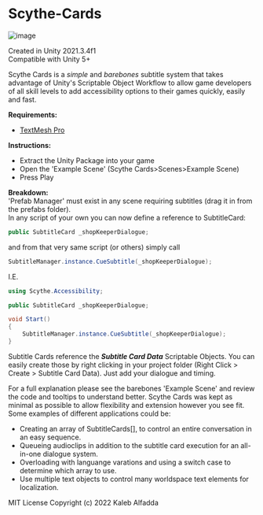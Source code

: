 # Scythe-Cards
![image](https://user-images.githubusercontent.com/38150569/175878182-e126dc06-4562-4494-b54b-7d3e58c0f203.png)

Created in Unity 2021.3.4f1<br>
Compatible with Unity 5+

Scythe Cards is a *simple* and *barebones* subtitle system that takes advantage of Unity's Scriptable Object Workflow to allow game developers of all skill levels to add accessibility options to their games quickly, easily and fast.

**Requirements:**
- <a href="https://learn.unity.com/tutorial/working-with-textmesh-pro#5f86410eedbc2a00249a4927">TextMesh Pro</a>

**Instructions:**
- Extract the Unity Package into your game
- Open the 'Example Scene' (Scythe Cards>Scenes>Example Scene)
- Press Play

**Breakdown:**<br>
'Prefab Manager' must exist in any scene requiring subtitles (drag it in from the prefabs folder).<br>
In any script of your own you can now define a reference to SubtitleCard:
```cs
public SubtitleCard _shopKeeperDialogue;
```
and from that very same script (or others) simply call
```cs
SubtitleManager.instance.CueSubtitle(_shopKeeperDialogue);
```
I.E.
```cs
using Scythe.Accessibility;

public SubtitleCard _shopKeeperDialogue;

void Start()
{
    SubtitleManager.instance.CueSubtitle(_shopKeeperDialogue);
}
```
Subtitle Cards reference the ***Subtitle Card Data*** Scriptable Objects. You can easily create those
by right clicking in your project folder (Right Click > Create > Subtitle Card Data). Just add your dialogue and timing.


For a full explanation please see the barebones 'Example Scene' and review the code and tooltips to understand better.
Scythe Cards was kept as minimal as possible to allow flexibility and extension however you see fit. Some examples
of different applications could be:
- Creating an array of SubtitleCards[], to control an entire conversation in an easy sequence.
- Queueing audioclips in addition to the subtitle card execution for an all-in-one dialogue system.
- Overloading with languange varations and using a switch case to determine which array to use.
- Use multiple text objects to control many worldspace text elements for localization.

MIT License
Copyright (c) 2022 Kaleb Alfadda
